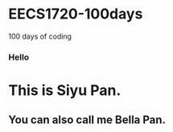 # EECS1720-100days
100 days of coding
 <h3>Hello</h3>
 <h1> This is Siyu Pan.</h1>


 <h2>You can also call me Bella Pan.</h2>
 
 


 